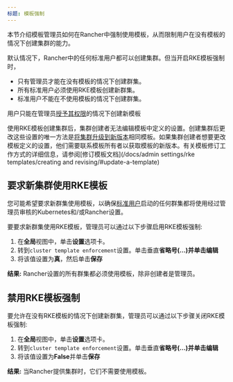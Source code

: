 ```yaml
---
标题: 模板强制
---
```


本节介绍模板管理员如何在Rancher中强制使用模板，从而限制用户在没有模板的情况下创建集群的能力。

默认情况下，Rancher中的任何标准用户都可以创建集群。但当开启RKE模板强制时，

- 只有管理员才能在没有模板的情况下创建群集。
- 所有标准用户必须使用RKE模板创建新群集。
- 标准用户不能在不使用模板的情况下创建群集。

用户只能在管理员[授予其权限](/docs/admin-settings/rke-templates/creator-permissions/#allowing-a-user-to-create-templates)的情况下创建新模板

使用RKE模板创建集群后，集群创建者无法编辑模板中定义的设置。创建集群后更改这些设置的唯一方法是[将集群升级到新版本](/docs/admin-settings/rke-templates/applying-templates/#updating-a-cluster-created-with-an-rke-template)相同模板。如果集群创建者想要更改模板定义的设置，他们需要联系模板所有者以获取模板的新版本。有关模板修订工作方式的详细信息，请参阅[修订模板文档](/docs/admin settings/rke templates/creating and revising/#update-a-template)

## 要求新集群使用RKE模板

您可能希望要求新群集使用模板，以确保[标准用户](/docs/admin-settings/rbac/global-permissions/)启动的任何群集都将使用经过管理员审核的Kubernetes和/或Rancher设置。

要要求新群集使用RKE模板，管理员可以通过以下步骤启用RKE模板强制:

1. 在**全局**视图中，单击**设置**选项卡。
1. 转到`cluster template enforcement`设置。单击垂直**省略号(…)**并单击**编辑**
1. 将该值设置为**真**，然后单击**保存**

**结果:** Rancher设置的所有群集都必须使用模板，除非创建者是管理员。

## 禁用RKE模板强制

要允许在没有RKE模板的情况下创建新群集，管理员可以通过以下步骤关闭RKE模板强制:

1. 在**全局**视图中，单击**设置**选项卡。
1. 转到`cluster template enforcement`设置。单击垂直**省略号(…)**并单击**编辑**
1. 将该值设置为**False**并单击**保存**

**结果:** 当Rancher提供集群时，它们不需要使用模板。